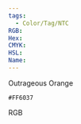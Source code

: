 ```yaml
---
tags:
  - Color/Tag/NTC
RGB:
Hex:
CMYK:
HSL:
Name:
---
```

Outrageous Orange
```palette
#FF6037
```
RGB
